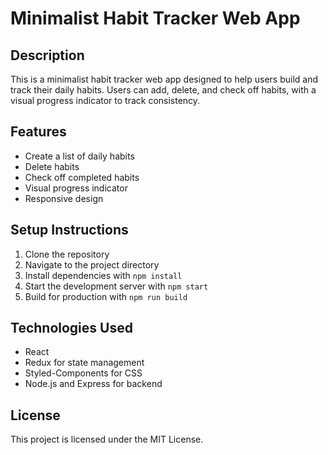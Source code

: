 # Minimalist Habit Tracker Web App

## Description

This is a minimalist habit tracker web app designed to help users build and track their daily habits. Users can add, delete, and check off habits, with a visual progress indicator to track consistency.

## Features

- Create a list of daily habits
- Delete habits
- Check off completed habits
- Visual progress indicator
- Responsive design

## Setup Instructions

1. Clone the repository
2. Navigate to the project directory
3. Install dependencies with `npm install`
4. Start the development server with `npm start`
5. Build for production with `npm run build`

## Technologies Used

- React
- Redux for state management
- Styled-Components for CSS
- Node.js and Express for backend

## License

This project is licensed under the MIT License.
